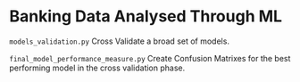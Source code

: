 # Banking Data Analysed Through ML

`models_validation.py` Cross Validate a broad set of models.

`final_model_performance_measure.py` Create Confusion Matrixes for the best performing model in the cross validation phase.
